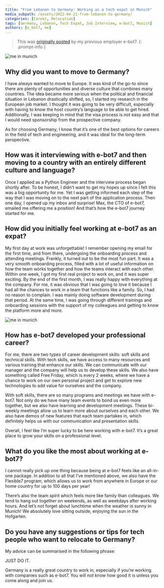 ```yaml
---
title: "From Lebanon to Germany: Working as a tech expat in Munich"
media_subpath: /assets/2022-04-21-from-lebanon-to-germany/
categories: [Career, Relocation]
tags: [Germany, Lebanon, Tech Expat, Job Interview, e-bot7, Munich]
authors: [e_bot7, me]
---
```


> This was [originally posted](https://web.archive.org/web/20220421085635/https://e-bot7.com/insider/from-lebanon-to-germany-working-as-a-tech-expat-in-munich/) by my previous employer e-bot7.
{: .prompt-info }

![me in munich](img/hasan-munich.jpg)
## Why did you want to move to Germany?

I have always wanted to move to Europe. It was kind of the go-to since there are plenty of opportunities and diverse culture that combines many countries. The idea became more serious when the political and financial situation in Lebanon drastically shifted, so, I started my research in the European job market. I thought it was going to be very difficult, especially with having to know the host country’s language to be able to get hired. Additionally, I was keeping in mind that the visa process is not easy and that I would need sponsorship from the prospective company. 

As for choosing Germany, I know that it’s one of the best options for careers in the field of tech and engineering, and it was ideal for the long-term perspective. 

## How was it interviewing with e-bot7 and then moving to a country with an entirely different culture and language?

Once I applied as a Python Engineer and the interview process began shortly after. To be honest, I didn’t want to get my hopes up since I felt this was a big opportunity for me. Yet I was getting informed each step of the way that I was moving on to the next part of the application process. Then one day, I opened up my inbox and surprise! Max, the CTO of e-bot7, emailed me offering me a position! And that’s how the e-bot7 journey started for me. 

## How did you initially feel working at e-bot7 as an expat?

My first day at work was unforgettable! I remember opening my email for the first time, and from there, undergoing the onboarding process and attending meetings. Frankly, it turned out to be the most fun part. It was a very smooth onboarding process, filled with a lot of useful information on how the team works together and how the teams interact with each other. Within one week, I got my first real project to work on, and it was super exciting. By the end of the first month, I was really happy with everything at the company. For me, it was obvious that I was going to love it because I had all the chances to work in a team that functions like a family. So, I had no reason to complain. I was mainly doing software development during that period. At the same time, I was going through different trainings and onboarding sessions with the support of my colleagues and getting to know the platform more and more.

![me in munich](img/hasan-beirut.jpg)

## How has e-bot7 developed your professional career?

For me, there are two types of career development skills: soft skills and technical skills. With tech skills, we have access to many resources and various training that enhance our skills. We can communicate with our manager and the company will help us to develop these skills. We also have something called Free Friday, which is every 2 weeks, where we have a chance to work on our own personal project and get to explore new technologies to add value for ourselves and the company. 

With soft skills, there are so many programs and meetings we have with e-bot7. Not only do we have many team events to bond us even more together, but we also have learning and development meetings. These bi-weekly meetings allow us to learn more about ourselves and each other. We also have demos of new features that each team partakes in, which definitely helps us with our communication and presentation skills. 

Overall, I feel like I’m super lucky to be here working with e-bot7. It’s a great place to grow your skills on a professional level. 

## What do you like the most about working at e-bot7?

I cannot really pick up one thing because being at e-bot7 feels like an all-in-one package. In addition to all that I’ve mentioned above, we also have the Flexible7 program, which allows us to work from anywhere in Europe or our home country for up to 100 days per year! 

There’s also the team spirit which feels more like family than colleagues. We tend to hang out together on weekends, as well as weekdays after working hours. And let’s not forget about lunchtime when the weather is sunny in Munich! We absolutely love sitting outside, enjoying the sun in the Hofgarten. 

## Do you have any suggestions or tips for tech people who want to relocate to Germany?

My advice can be summarised in the following phrase:

JUST DO IT. 

Germany is a really great country to work in, especially if you’re working with companies such as e-bot7. You will not know how good it is unless you come along and join us.
